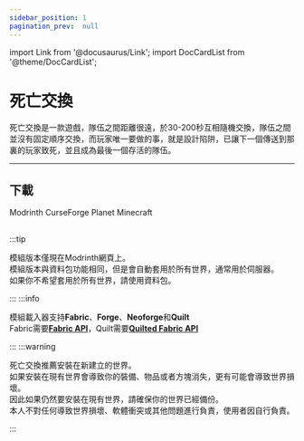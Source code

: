 ```yaml
---
sidebar_position: 1
pagination_prev:  null 
---
```

import Link from '@docusaurus/Link';
import DocCardList from '@theme/DocCardList';

# 死亡交換

死亡交換是一款遊戲，隊伍之間距離很遠，於30-200秒互相隨機交換，隊伍之間並沒有固定順序交換，而玩家唯一要做的事，就是設計陷阱，已讓下一個傳送到那裏的玩家致死，並且成為最後一個存活的隊伍。

<DocCardList />

---
## 下載

<Link className="button button--success button--lg" href="https://modrinth.com/datapack/deathswap">Modrinth</Link>
<Link className="button button--warning button--lg" href="https://www.curseforge.com/minecraft/data-packs/deathswap">CurseForge</Link>
<Link className="button button--info button--lg" href="https://www.planetminecraft.com/data-pack/deathswap-6145205/">Planet Minecraft</Link>

##
:::tip

模組版本僅現在Modrinth網頁上。  
模組版本與資料包功能相同，但是會自動套用於所有世界，通常用於伺服器。  
如果你不希望套用於所有世界，請使用資料包。  

:::
:::info

模組載入器支持**Fabric**、**Forge**、**Neoforge**和**Quilt**  
Fabric需要[**Fabric API**](https://modrinth.com/mod/fabric-api)，Quilt需要[**Quilted Fabric API**](https://modrinth.com/mod/qsl)

:::
:::warning

死亡交換推薦安裝在新建立的世界。  
如果安裝在現有世界會導致你的裝備、物品或者方塊消失，更有可能會導致世界損壞。  
因此如果仍然要安裝在現有世界，請確保你的世界已經備份。  
本人不對任何導致世界損壞、軟體衝突或其他問題進行負責，使用者因自行負責。  

:::